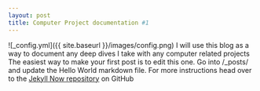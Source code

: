 ```yaml
---
layout: post
title: Computer Project documentation #1
---
```

![_config.yml]({{ site.baseurl }}/images/config.png)
I will use this blog as a way to document any deep dives I take with any computer related projects The easiest way to make your first post is to edit this one. Go into /_posts/ and update the Hello World markdown file. For more instructions head over to the [Jekyll Now repository](https://github.com/barryclark/jekyll-now) on GitHub
